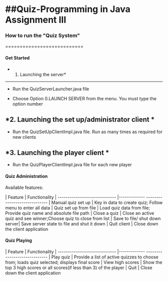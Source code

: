 ##Quiz-Programming in Java Assignment III
===========================
### How to run the "Quiz System"
===========================
#### Get Started

* 1. Launching the server*
-------------------------------------------
 - Run the QuizServerLauncher.java file

 - Choose Option 0.LAUNCH SERVER from the menu. You must type the option number

*2. Launching the set up/administrator client *
----------------------------------------------
 - Run the QuizSetUpClientImpl.java file. Run as many times as required for new clients

*3. Launching the player client *
-------------------------------------------------------------------------
 - Run the QuizPlayerClientImpl.java file for each new player

#### Quiz Administration

Available features:

| Feature                       | Functionality
| ----------------------------- |------------- -----------------------------
| Manual quiz set up            | Key in data to create quiz; Follow menu to enter all data
| Quiz set up from file         | Load quiz data from file; Provide quiz name and absolute file path
| Close a quiz                  | Close an active quiz and see winner;Choose quiz to close from list
| Save to file/ shut down server| Save server state to file and shut it down
| Quit client                   | Close down the client application


#### Quiz Playing

| Feature                       | Functionality
| ----------------------------- |------------- -----------------------------
| Play quiz           | Provide a list of active quizzes to choose from; loads quiz selected; displays final score
| View high scores        | Show the top 3 high scores or all scores(if less than 3) of the player
| Quit              | Close down the client application
